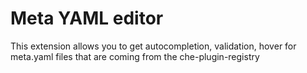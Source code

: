 # Meta YAML editor

This extension allows you to get autocompletion, validation, hover for meta.yaml files that are
coming from the che-plugin-registry
